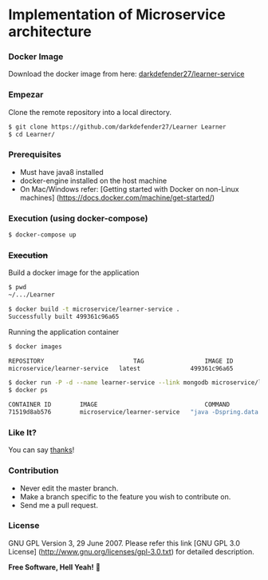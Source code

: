 # Implementation of Microservice architecture

### Docker Image

Download the docker image from here: [darkdefender27/learner-service](docker.io/darkdefender27/learner-service)

### Empezar

Clone the remote repository into a local directory.

```sh
$ git clone https://github.com/darkdefender27/Learner Learner
$ cd Learner/
```


### Prerequisites

* Must have java8 installed
* docker-engine installed on the host machine
* On Mac/Windows refer: [Getting started with Docker on non-Linux machines] (https://docs.docker.com/machine/get-started/)


### Execution (using docker-compose)

```sh
$ docker-compose up
```


### ~~Execution~~

Build a docker image for the application

```sh
$ pwd
~/.../Learner

$ docker build -t microservice/learner-service .
Successfully built 499361c96a65
```

Running the application container

```sh
$ docker images

REPOSITORY                         TAG                 IMAGE ID            CREATED             SIZE
microservice/learner-service   latest              499361c96a65        6 minutes ago       678.5 MB

$ docker run -P -d --name learner-service --link mongodb microservice/learner-service
$ docker ps

CONTAINER ID        IMAGE                              COMMAND                  CREATED             STATUS              PORTS                      NAMES
71519d8ab576        microservice/learner-service   "java -Dspring.data.m"   4 seconds ago       Up 3 seconds        0.0.0.0:32769->8080/tcp    learner-service

```


### Like It?
You can say [thanks](https://saythanks.io/to/darkdefender27)!


### Contribution

* Never edit the master branch.
* Make a branch specific to the feature you wish to contribute on.
* Send me a pull request.


### License

GNU GPL Version 3, 29 June 2007.
Please refer this link [GNU GPL 3.0 License] (http://www.gnu.org/licenses/gpl-3.0.txt) for detailed description.


**Free Software, Hell Yeah!** :facepunch:
